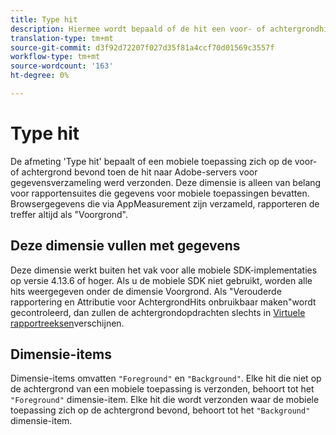 ```yaml
---
title: Type hit
description: Hiermee wordt bepaald of de hit een voor- of achtergrondhit was.
translation-type: tm+mt
source-git-commit: d3f92d72207f027d35f81a4ccf70d01569c3557f
workflow-type: tm+mt
source-wordcount: '163'
ht-degree: 0%

---
```



# Type hit

De afmeting &#39;Type hit&#39; bepaalt of een mobiele toepassing zich op de voor- of achtergrond bevond toen de hit naar Adobe-servers voor gegevensverzameling werd verzonden. Deze dimensie is alleen van belang voor rapportensuites die gegevens voor mobiele toepassingen bevatten. Browsergegevens die via AppMeasurement zijn verzameld, rapporteren de treffer altijd als &quot;Voorgrond&quot;.

## Deze dimensie vullen met gegevens

Deze dimensie werkt buiten het vak voor alle mobiele SDK-implementaties op versie 4.13.6 of hoger. Als u de mobiele SDK niet gebruikt, worden alle hits weergegeven onder de dimensie Voorgrond. Als &quot;Verouderde rapportering en Attributie voor AchtergrondHits onbruikbaar maken&quot;wordt gecontroleerd, dan zullen de achtergrondopdrachten slechts in [Virtuele rapportreeksen](../vrs/vrs-mobile-visit-processing.md)verschijnen.

## Dimensie-items

Dimensie-items omvatten `"Foreground"` en `"Background"`. Elke hit die niet op de achtergrond van een mobiele toepassing is verzonden, behoort tot het `"Foreground"` dimensie-item. Elke hit die wordt verzonden waar de mobiele toepassing zich op de achtergrond bevond, behoort tot het `"Background"` dimensie-item.

